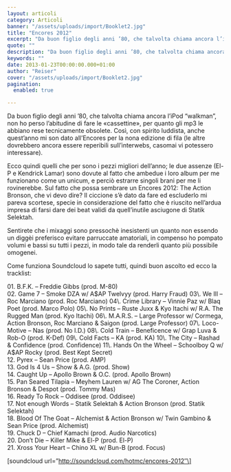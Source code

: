 ```yaml
---
layout: articoli
category: Articoli
banner: "/assets/uploads/import/Booklet2.jpg"
title: "Encores 2012"
excerpt: "Da buon figlio degli anni ’80, che talvolta chiama ancora l’iPod “walkman”, non ho perso l’abitudine di fare le «cassettine», per quanto gli mp3 le abbiano rese tecnicamente obsolete. Così, con spirito luddista, anche quest’anno mi son dato all’Encores per la nona edizione di fila (le altre dovrebbero ancora essere reperibili sull’interwebs, casomai vi potessero [&hellip"
quote: ""
description: "Da buon figlio degli anni ’80, che talvolta chiama ancora l’iPod “walkman”, non ho perso l’abitudine di fare le «cassettine», per quanto gli mp3 le abbiano rese tecnicamente obsolete. Così, con spirito luddista, anche quest’anno mi son dato all’Encores per la nona edizione di fila (le altre dovrebbero ancora essere reperibili sull’interwebs, casomai vi potessero [&hellip"
keywords: ""
date: 2013-01-23T00:00:00.000+01:00
author: "Reiser"
cover: "/assets/uploads/import/Booklet2.jpg"
pagination:
  enabled: true

---
```


Da buon figlio degli anni ’80, che talvolta chiama ancora l’iPod “walkman”, non ho perso l’abitudine di fare le «cassettine», per quanto gli mp3 le abbiano rese tecnicamente obsolete. Così, con spirito luddista, anche quest’anno mi son dato all’Encores per la nona edizione di fila (le altre dovrebbero ancora essere reperibili sull’interwebs, casomai vi potessero interessare).

Ecco quindi quelli che per sono i pezzi migliori dell’anno; le due assenze (El-P e Kendrick Lamar) sono dovute al fatto che ambedue i loro album per me funzionano come un unicum, e perciò estrarre singoli brani per me li rovinerebbe. Sul fatto che possa sembrare un Encores 2012: The Action Bronson, che vi devo dire? Il ciccione s’è dato da fare ed escluderlo mi pareva scortese, specie in considerazione del fatto che è riuscito nell’ardua impresa di farsi dare dei beat validi da quell’inutile asciugone di Statik Selektah.

Sentirete che i mixaggi sono pressochè inesistenti un quanto non essendo un diggèi preferisco evitare parruccate amatoriali, in compenso ho pompato volumi e bassi su tutti i pezzi, in modo tale da renderli quanto più possibile omogenei.

Come funziona Soundcloud lo sapete tutti, quindi buon ascolto ed ecco la tracklist:

01\. B.F.K. – Freddie Gibbs (prod. M-80)  
02\. Game 7 – Smoke DZA w/ A$AP Twelvyy (prod. Harry Fraud)  
03\. We Ill – Roc Marciano (prod. Roc Marciano)  
04\. Crime Library – Vinnie Paz w/ Blaq Poet (prod. Marco Polo)  
05\. No Prints – Ruste Juxx & Kyo Itachi w/ R.A. The Rugged Man (prod. Kyo Itachi)  
06\. M.A.R.S. – Large Professor w/ Cormega, Action Bronson, Roc Marciano & Saigon (prod. Large Professor)  
07\. Loco-Motive – Nas (prod. No I.D.)  
08\. Cold Train – Beneficence w/ Grap Luva & Rob-O (prod. K-Def)  
09\. Cold Facts – KA (prod. KA)  
10\. The City – Rashad & Confidence (prod. Confidence)  
11\. Hands On the Wheel – Schoolboy Q w/ A$AP Rocky (prod. Best Kept Secret)  
12\. Pyrex – Sean Price (prod. AMP)  
13\. God Is 4 Us – Show & A.G. (prod. Show)  
14\. Caught Up – Apollo Brown & O.C. (prod. Apollo Brown)  
15\. Pan Seared Tilapia – Meyhem Lauren w/ AG The Coroner, Action Bronson & Despot (prod. Tommy Mas)  
16\. Ready To Rock – Oddisee (prod. Oddisee)  
17\. Not enough Words – Statik Selektah & Action Bronson (prod. Statik Selektah)  
18\. Blood Of The Goat – Alchemist & Action Bronson w/ Twin Gambino & Sean Price (prod. Alchemist)  
19\. Chuck D – Chief Kamachi (prod. Audio Narcotics)  
20\. Don’t Die – Killer Mike & El-P (prod. El-P)  
21\. Xross Your Heart – Chino XL w/ Bun-B (prod. Focus)

\[soundcloud url=”http://soundcloud.com/hotmc/encores-2012″\]